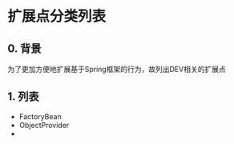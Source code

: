 # 扩展点分类列表

## 0. 背景

为了更加方便地扩展基于Spring框架的行为，故列出DEV相关的扩展点

## 1. 列表

* FactoryBean
* ObjectProvider
* 
